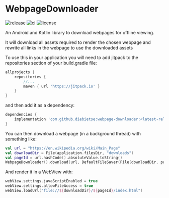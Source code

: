 # WebpageDownloader


[![release][release-badge]][release-link]
[![ci][ci-badge]][ci-link]
![license][license-badge]

An Android and Kotlin library to download webpages for offline viewing.

It will download all assets required to render the chosen webpage and rewrite all links in the
webpage to use the downloaded assets

To use this in your application you will need to add jitpack to the repositories section of your
build.gradle file:

```groovy
allprojects {
    repositories {
        //...
        maven { url 'https://jitpack.io' }
    }
}
```

and then add it as a dependency:

```groovy
dependencies {
    implementation 'com.github.diebietse:webpage-downloader:<latest-release>'
}
```

You can then download a webpage (in a background thread) with something like:

```kotlin
val url = "https://en.wikipedia.org/wiki/Main_Page"
val downloadDir = File(application.filesDir, "downloads")
val pageId = url.hashCode().absoluteValue.toString()
WebpageDownloader().download(url, DefaultFileSaver(File(downloadDir, pageId)))
```

And render it in a WebView with:

```kotlin
webView.settings.javaScriptEnabled = true
webView.settings.allowFileAccess = true
webView.loadUrl("file://${downloadDir}/${pageId}/index.html")
```

[release-badge]: https://jitpack.io/v/diebietse/webpage-downloader.svg
[release-link]: https://jitpack.io/#diebietse/webpage-downloader
[ci-badge]: https://github.com/diebietse/webpage-downloader/actions/workflows/android.yml/badge.svg
[ci-link]: https://github.com/diebietse/webpage-downloader/actions/workflows/android.yml
[license-badge]: https://img.shields.io/github/license/diebietse/webpage-downloader.svg